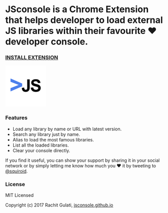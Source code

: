 **JSconsole** is a Chrome Extension that helps developer to load external JS libraries within their favourite ❤️ developer console.
======

### [INSTALL EXTENSION](https://jsconsole.github.io)


![Screenshot](/app/images/icon-128.png)

### Features

* Load any library by name or URL with latest version.
* Search any library just by name.
* Alias to load the most famous libraries.
* List all the loaded libraries.
* Clear your console directly.

If you find it useful, you can show your support by sharing it in your social network or by simply letting me know how much you ❤️ it by tweeting to 
[@squiroid](https://twitter.com/squiroid).

### License

MIT Licensed

Copyright (c) 2017 Rachit Gulati, [jsconsole.github.io](https://jsconsole.github.io)

